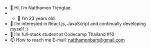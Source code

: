 - 👋 Hi, I’m Natthamon Tiengtae.
- - 💞️ I’m 23 years old.
- 👀 I’m interested in React.js, JavaScript and continually developing myself :)
- 🌱 I’m full-stack student at Codecamp Thailand #10
- 📫 How to reach me E-mail: natthamonbam@gmail.com

<!---
Natthabamm/Natthabamm is a ✨ special ✨ repository because its `README.md` (this file) appears on your GitHub profile.
You can click the Preview link to take a look at your changes.
--->
